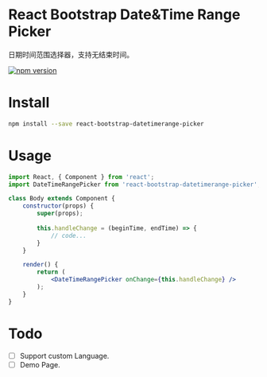 # React Bootstrap Date&Time Range Picker

日期时间范围选择器，支持无结束时间。

[![npm version](https://img.shields.io/npm/v/react-bootstrap-datetimerange-picker.svg?style=flat)](https://www.npmjs.com/package/react-bootstrap-datetimerange-picker)

# Install

```bash
npm install --save react-bootstrap-datetimerange-picker
```

# Usage
```jsx
import React, { Component } from 'react';
import DateTimeRangePicker from 'react-bootstrap-datetimerange-picker';

class Body extends Component {
    constructor(props) {
        super(props);
        
        this.handleChange = (beginTime, endTime) => {
            // code...
        }
    }

    render() {
        return (
            <DateTimeRangePicker onChange={this.handleChange} />
        );
    }
}
```

# Todo

- [ ] Support custom Language.
- [ ] Demo Page.
